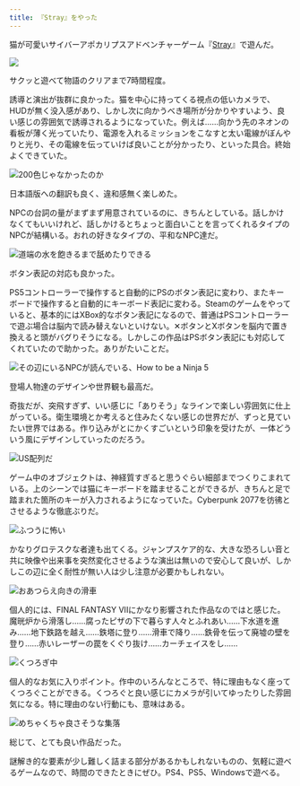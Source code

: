 ```yaml
---
title: 『Stray』をやった
---
```

猫が可愛いサイバーアポカリプスアドベンチャーゲーム『[Stray](https://store.steampowered.com/app/1332010/Stray/?l=japanese)』で遊んだ。

![](https://lh5.googleusercontent.com/A0FmW3pE-7Wd44dZwvQ66dcRXJASk3mXsJuv7_AzLB9NrbqH_CLNFiGFU0pHQGeCJAxsbE2eXnFpCBNVQWCs-gTk8sC-XKGI2_po4Qw2uXNmYM-PrCwUQJKCfj3SEU-oDTlyWjh6eu6e7JWGc3MHkdm9yNhNQVPQFYqhZn7J92IeOrnakkJZK3q3frD27w)

サクッと遊べて物語のクリアまで7時間程度。

誘導と演出が抜群に良かった。猫を中心に持ってくる視点の低いカメラで、HUDが無く没入感があり、しかし次に向かうべき場所が分かりやすいよう、良い感じの雰囲気で誘導されるようになっていた。例えば……向かう先のネオンの看板が薄く光っていたり、電源を入れるミッションをこなすと太い電線がぼんやりと光り、その電線を伝っていけば良いことが分かったり、といった具合。終始よくできていた。

![](https://lh3.googleusercontent.com/BkARiJfqAj2kATa5bXsh6sfy1FIUGDW0nW0xTXvHD6i_LFkguMpTe2JAPSdcMWhTVn689ynnW5m9yJcEeACmWR7yw3jlBRp26Csyh7nwWBnL2_Y3p7GFozW1KlkcksQAEV_chUW7l-3jAoeerivi0XQ5dGXIO0rmkV3IzrI_HFufZDZNZPbhjEfuTH6xUg "200色じゃなかったのか")

日本語版への翻訳も良く、違和感無く楽しめた。

NPCの台詞の量がまずまず用意されているのに、きちんとしている。話しかけなくてもいいけれど、話しかけるとちょっと面白いことを言ってくれるタイプのNPCが結構いる。おれの好きなタイプの、平和なNPC達だ。

![](https://lh4.googleusercontent.com/5lFwXIi-6y2RtpReLV9z2zi2tb6r2uJ5cP6_kzXfLKnBXDckefiCUzDhy1yUjfzvnTskBtPqJnbE88QT7cIRpo7mwU55JM9hHcSkgM2je3ljuNL069YzG0FU5FB7It-6a4AExR9g3pwUY-UkADd1sdrFoU8liijwCV3lqDAmNrrG_rMRGZleGy_lCRy62A "道端の水を飽きるまで舐めたりできる")

ボタン表記の対応も良かった。

PS5コントローラーで操作すると自動的にPSのボタン表記に変わり、またキーボードで操作すると自動的にキーボード表記に変わる。Steamのゲームをやっていると、基本的にはXBox的なボタン表記になるので、普通はPSコントローラーで遊ぶ場合は脳内で読み替えないといけない。✕ボタンとXボタンを脳内で置き換えると頭がバグりそうになる。しかしこの作品はPSボタン表記にも対応してくれていたので助かった。ありがたいことだ。

![](https://lh3.googleusercontent.com/lvfx6aFdwex3RX3DXuP-RZfVYie_n23pH2u9e16bm0mKUKpGrMxr62Dat9nEZH-Ov6HHJ976Yyf5kcrXxiveKSTTc6t6v_jI5iogXjbfW99LliwggaYLQm7GqwFZt5_C4JU_LsJ8fFVqbiP-CrqmjxBFeHPKw5wfODwMdvEJ31b_ONxZB5E32JavIvZLrw "その辺にいるNPCが読んでいる、How to be a Ninja 5")

登場人物達のデザインや世界観も最高だ。

奇抜だが、突飛すぎず、いい感じに「ありそう」なラインで楽しい雰囲気に仕上がっている。衛生環境とか考えると住みたくない感じの世界だが、ずっと見ていたい世界ではある。作り込みがとにかくすごいという印象を受けたが、一体どういう風にデザインしていったのだろう。

![](https://lh5.googleusercontent.com/yaNQnmalsFl-OH4H9XB9AM-ZlUM4q-707KLg1jbX7kdruvtCt7CVAQen0foGbW17JEpE6K2aKPIM2GeUVvgCNBZhFM-4SG2RNn8U-dFHLatei_A8wHCQjlkkrjZytV75N4sfOvuEgnDyaEE3QKGjegqRDlDK1QoA-lELNwn98JJWF45bKjtxG0_S9DWOtw "US配列だ")

ゲーム中のオブジェクトは、神経質すぎると思うぐらい細部までつくりこまれている。上のシーンでは猫にキーボードを踏ませることができるが、きちんと足で踏まれた箇所のキーが入力されるようになっていた。Cyberpunk 2077を彷彿とさせるような徹底ぶりだ。

![](https://lh6.googleusercontent.com/HLpL0e_EvVJkkPlNnVl2Y0m-zptnLKxKMlCS4ZVBk--5u_AUTeXoNttSLFqu5MTAvqKqOtPUgWOCYn0UyR3e16lLEkA_0kz7-Rqtc_oaChPBTBUPWgbA6SJvTsD3-TNOB2KBT8TV9WnUgxInRHnxoR89mQSywI1qCoDtvXoFmibU1eEAH9prvQg6K42fDA "ふつうに怖い")

かなりグロテスクな者達も出てくる。ジャンプスケア的な、大きな恐ろしい音と共に映像や出来事を突然変化させるような演出は無いので安心して良いが、しかしこの辺に全く耐性が無い人は少し注意が必要かもしれない。

![](https://lh4.googleusercontent.com/eju_ADMy9SrlI0-rCMyIVKMnIb214OFcT7PTykCBsU5B0l5m0hbhk3Sm2BnNcEof4T04cCS5FNlMeBlKNuX1AP_1mC-8Azou5nCS2BRJDeDKSK2M7dTDRbBKVSUTFCQ3jGBbo0CL2otvQ1TijbcLq9ZjP3Im0Ph_ru2KgUswnHZ9K12EAv-iofL4nzdMAw "おあつらえ向きの滑車")

個人的には、FINAL FANTASY VIIにかなり影響された作品なのではと感じた。魔晄炉から滑落し……腐ったピザの下で暮らす人々とふれあい……下水道を進み……地下鉄路を越え……鉄塔に登り……滑車で降り……鉄骨を伝って廃墟の壁を登り……赤いレーザーの罠をくぐり抜け……カーチェイスをし……

![](https://lh6.googleusercontent.com/4x6jYHEhTnyacg-6FBlWhW_8ea9bFM83qk6UxWfB-EJXE1y_f4m-6dgAQqFBnR0uv-DpcugUFZwtDfeaa7Ux1FKulHXG5c0QeFrv1b6KiPkt0Z6ZWQEBOAVw-S9AduK3GhGVddyU0mB3KzQhocgHoADtYHYBCq2xO3fwfzEEu1kQZSjweYD2moHoWgnvZQ "くつろぎ中")

個人的なお気に入りポイント。作中のいろんなところで、特に理由もなく座ってくつろぐことができる。くつろぐと良い感じにカメラが引いてゆったりした雰囲気になる。特に理由のない行動にも、意味はある。

![](https://lh3.googleusercontent.com/CjDe6yDWDCEpYhKWNLQk5e7XXA7BroRWI5oQ1Ue-5hVhzKpHZRPi9TEUALn_kKCFHmTgwvdwtQRKSK5GTq2yK2hdO-eBIBlzv6LsNpksXiL-sKb2ux2W2pwRxqzsB1xWD8ki_sj1GmL4RExV8GO-diX8wYLxoLoij7UuwCLZBZEAnaIp3xMnZKoELF3HrQ "めちゃくちゃ良さそうな集落")

総じて、とても良い作品だった。

謎解き的な要素が少し難しく詰まる部分があるかもしれないものの、気軽に遊べるゲームなので、時間のできたときにぜひ。PS4、PS5、Windowsで遊べる。
